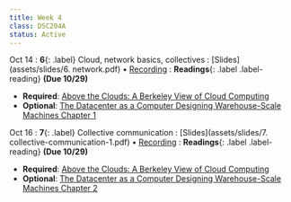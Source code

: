 ```yaml
---
title: Week 4
class: DSC204A
status: Active
---
```


Oct 14
: **6**{: .label} Cloud, network basics, collectives
  : [Slides](assets/slides/6. network.pdf) &#8226; [Recording]()
: **Readings**{: .label .label-reading}  **(Due 10/29)**
  * **Required**: [Above the Clouds: A Berkeley View of Cloud Computing](https://www2.eecs.berkeley.edu/Pubs/TechRpts/2009/EECS-2009-28.pdf)
  * **Optional**: [The Datacenter as a Computer Designing Warehouse-Scale Machines Chapter 1](https://link.springer.com/chapter/10.1007/978-3-031-01761-2_1)


Oct 16
: **7**{: .label} Collective communication
  : [Slides](assets/slides/7. collective-communication-1.pdf) &#8226; [Recording]()
: **Readings**{: .label .label-reading}  **(Due 10/29)**
  * **Required**: [Above the Clouds: A Berkeley View of Cloud Computing](https://www2.eecs.berkeley.edu/Pubs/TechRpts/2009/EECS-2009-28.pdf)
  * **Optional**: [The Datacenter as a Computer Designing Warehouse-Scale Machines Chapter 2](https://link.springer.com/chapter/10.1007/978-3-031-01761-2_2)
